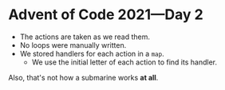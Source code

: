 # Advent of Code 2021&mdash;Day 2

- The actions are taken as we read them.
- No loops were manually written.
- We stored handlers for each action in a `map`.
  - We use the initial letter of each action to find its handler.

Also, that's not how a submarine works **at all**.
